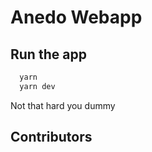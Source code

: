 # Anedo Webapp

## Run the app

```bash
  yarn
  yarn dev 
```
Not that hard you dummy

## Contributors

